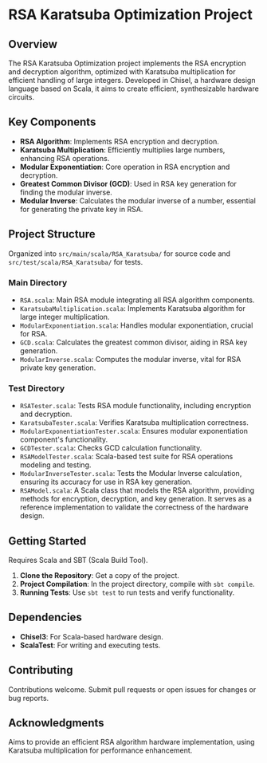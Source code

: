 # RSA Karatsuba Optimization Project

## Overview

The RSA Karatsuba Optimization project implements the RSA encryption and decryption algorithm, optimized with Karatsuba multiplication for efficient handling of large integers. Developed in Chisel, a hardware design language based on Scala, it aims to create efficient, synthesizable hardware circuits.

## Key Components

- **RSA Algorithm**: Implements RSA encryption and decryption.
- **Karatsuba Multiplication**: Efficiently multiplies large numbers, enhancing RSA operations.
- **Modular Exponentiation**: Core operation in RSA encryption and decryption.
- **Greatest Common Divisor (GCD)**: Used in RSA key generation for finding the modular inverse.
- **Modular Inverse**: Calculates the modular inverse of a number, essential for generating the private key in RSA.

## Project Structure

Organized into `src/main/scala/RSA_Karatsuba/` for source code and `src/test/scala/RSA_Karatsuba/` for tests.

### Main Directory

- `RSA.scala`: Main RSA module integrating all RSA algorithm components.
- `KaratsubaMultiplication.scala`: Implements Karatsuba algorithm for large integer multiplication.
- `ModularExponentiation.scala`: Handles modular exponentiation, crucial for RSA.
- `GCD.scala`: Calculates the greatest common divisor, aiding in RSA key generation.
- `ModularInverse.scala`: Computes the modular inverse, vital for RSA private key generation.

### Test Directory

- `RSATester.scala`: Tests RSA module functionality, including encryption and decryption.
- `KaratsubaTester.scala`: Verifies Karatsuba multiplication correctness.
- `ModularExponentiationTester.scala`: Ensures modular exponentiation component's functionality.
- `GCDTester.scala`: Checks GCD calculation functionality.
- `RSAModelTester.scala`: Scala-based test suite for RSA operations modeling and testing.
- `ModularInverseTester.scala`: Tests the Modular Inverse calculation, ensuring its accuracy for use in RSA key generation.
- `RSAModel.scala`: A Scala class that models the RSA algorithm, providing methods for encryption, decryption, and key generation. It serves as a reference implementation to validate the correctness of the hardware design.

## Getting Started

Requires Scala and SBT (Scala Build Tool).

1. **Clone the Repository**: Get a copy of the project.
2. **Project Compilation**: In the project directory, compile with `sbt compile`.
3. **Running Tests**: Use `sbt test` to run tests and verify functionality.

## Dependencies

- **Chisel3**: For Scala-based hardware design.
- **ScalaTest**: For writing and executing tests.

## Contributing

Contributions welcome. Submit pull requests or open issues for changes or bug reports.

## Acknowledgments

Aims to provide an efficient RSA algorithm hardware implementation, using Karatsuba multiplication for performance enhancement.
